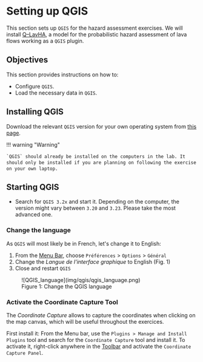 # Setting up QGIS

This section sets up `QGIS` for the hazard assessment exercises. We will install [Q–LavHA](https://we.vub.ac.be/en/q-lavha), a model for the probabilistic hazard assessment of lava flows working as a `QGIS` plugin. 

## Objectives

This section provides instructions on how to:

- Configure `QGIS`.
- Load the necessary data in `QGIS`.

## Installing QGIS 

Download the relevant `QGIS` version for your own operating system from [this page](https://qgis.org/en/site/forusers/download.html).

!!! warning "Warning"

    `QGIS` should already be installed on the computers in the lab. It should only be installed if you are planning on following the exercise on your own laptop. 


## Starting QGIS

- Search for `QGIS 3.2x` and start it. Depending on the computer, the version might vary between `3.20` and `3.23`. Please take the most advanced one. 

### Change the language

As `QGIS` will most likely be in French, let's change it to English:

1. From the [Menu Bar](QGIS_Intro.md#the-qgis-interface), choose `Préférences` > `Options` > `Général`
2. Change the *Langue de l'interface graphique* to English (Fig. 1)
3. Close and restart `QGIS`

<figure markdown>
  ![QGIS_language](img/qgis/qgis_language.png)
  <figcaption>Figure 1: Change the QGIS language</figcaption>
</figure>

### Activate the Coordinate Capture Tool

The *Coordinate Capture* allows to capture the coordinates when clicking on the map canvas, which will be useful throughout the exercices.

First install it: From the Menu bar, use the `Plugins > Manage and Install Plugins` tool and search for the `Coordinate Capture` tool and install it. To activate it, right-click anywhere in the [Toolbar](QGIS_Intro.md#the-qgis-interface) and activate the `Coordinate Capture Panel`.

